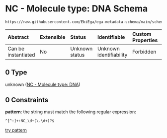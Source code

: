 # NC - Molecule type: DNA Schema

```txt
https://raw.githubusercontent.com/EbiEga/ega-metadata-schema/main/schemas/EGA.common-definitions.json#/$defs/curieRefseqPattern/oneOf/0
```



| Abstract            | Extensible | Status         | Identifiable            | Custom Properties | Additional Properties | Access Restrictions | Defined In                                                                                           |
| :------------------ | :--------- | :------------- | :---------------------- | :---------------- | :-------------------- | :------------------ | :--------------------------------------------------------------------------------------------------- |
| Can be instantiated | No         | Unknown status | Unknown identifiability | Forbidden         | Allowed               | none                | [EGA.common-definitions.json\*](../../../schemas/EGA.common-definitions.json "open original schema") |

## 0 Type

unknown ([NC - Molecule type: DNA](ega-4-defs-refseq-accessions-data1098-curie-pattern-oneof-nc---molecule-type-dna.md))

## 0 Constraints

**pattern**: the string must match the following regular expression:&#x20;

```regexp
^[^:]+:NC_\d+(\.\d+)?$
```

[try pattern](https://regexr.com/?expression=%5E%5B%5E%3A%5D%2B%3ANC_%5Cd%2B\(%5C.%5Cd%2B\)%3F%24 "try regular expression with regexr.com")
